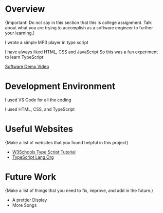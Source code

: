 # Overview

{Important! Do not say in this section that this is college assignment. Talk about what you are trying to accomplish as a software engineer to further your learning.}

I wrote a simple MP3 player in type script

I have always liked HTML, CSS and JavaScript So this was a fun experiment to learn TypeScript


[Software Demo Video](https://youtu.be/WS2g0F2ZqkU)

# Development Environment

I used VS Code for all the coding

I used HTML, CSS, and TypeScript

# Useful Websites

{Make a list of websites that you found helpful in this project}

- [W3Schools Type Script Tutorial](https://www.w3schools.com/typescript/)
- [TypeScript Lang.Org](https://www.typescriptlang.org/)

# Future Work

{Make a list of things that you need to fix, improve, and add in the future.}

- A prettier Display
- More Songs
